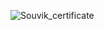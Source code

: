 ![Souvik_certificate](https://github.com/user-attachments/assets/51958dce-5c78-44f7-a3e2-8b80b4f3fe4e)

